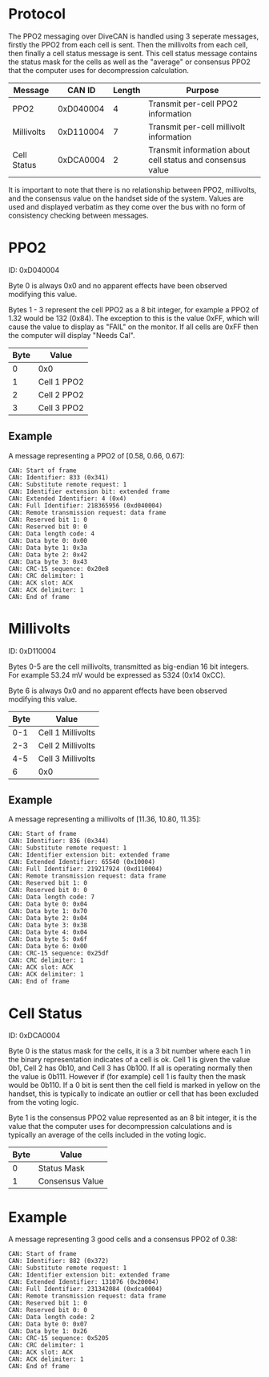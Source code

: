 # Protocol

The PPO2 messaging over DiveCAN is handled using 3 seperate messages, firstly the PPO2 from each cell is sent. Then the millivolts from each cell, then finally a cell status message is sent. This cell status message contains the status mask for the cells as well as the "average" or consensus PPO2 that the computer uses for decompression calculation.

| Message       | CAN ID        | Length        | Purpose       |
| ------------- | ------------- | ------------- | ------------- |
| PPO2          | 0xD040004     | 4             | Transmit per-cell PPO2 information |
| Millivolts    | 0xD110004     | 7             | Transmit per-cell millivolt information |
| Cell Status   | 0xDCA0004     | 2             | Transmit information about cell status and consensus value |

It is important to note that there is no relationship between PPO2, millivolts, and the consensus value on the handset side of the system. Values are used and displayed verbatim as they come over the bus with no form of consistency checking between messages.

# PPO2
ID: 0xD040004

Byte 0 is always 0x0 and no apparent effects have been observed modifying this value.

Bytes 1 - 3 represent the cell PPO2 as a 8 bit integer, for example a PPO2 of 1.32 would be 132 (0x84). The exception to this is the value 0xFF, which will cause the value to display as "FAIL" on the monitor. If all cells are 0xFF then the computer will display "Needs Cal".

| Byte          | Value         |
| ------------- | ------------- |
| 0             | 0x0           |
| 1             | Cell 1 PPO2   |
| 2             | Cell 2 PPO2   |
| 3             | Cell 3 PPO2   |

## Example
A message representing a PPO2 of [0.58, 0.66, 0.67]:
```
CAN: Start of frame
CAN: Identifier: 833 (0x341)
CAN: Substitute remote request: 1
CAN: Identifier extension bit: extended frame
CAN: Extended Identifier: 4 (0x4)
CAN: Full Identifier: 218365956 (0xd040004)
CAN: Remote transmission request: data frame
CAN: Reserved bit 1: 0
CAN: Reserved bit 0: 0
CAN: Data length code: 4
CAN: Data byte 0: 0x00
CAN: Data byte 1: 0x3a
CAN: Data byte 2: 0x42
CAN: Data byte 3: 0x43
CAN: CRC-15 sequence: 0x20e8
CAN: CRC delimiter: 1
CAN: ACK slot: ACK
CAN: ACK delimiter: 1
CAN: End of frame
```


# Millivolts
ID: 0xD110004

Bytes 0-5 are the cell millivolts, transmitted as big-endian 16 bit integers. For example 53.24 mV would be expressed as 5324 (0x14 0xCC).

Byte 6 is always 0x0 and no apparent effects have been observed modifying this value.

| Byte          | Value             |
| ------------- | -------------     |
| 0-1           | Cell 1 Millivolts |
| 2-3           | Cell 2 Millivolts |
| 4-5           | Cell 3 Millivolts |
| 6             | 0x0               |

## Example
A message representing a millivolts of [11.36, 10.80, 11.35]:

```
CAN: Start of frame
CAN: Identifier: 836 (0x344)
CAN: Substitute remote request: 1
CAN: Identifier extension bit: extended frame
CAN: Extended Identifier: 65540 (0x10004)
CAN: Full Identifier: 219217924 (0xd110004)
CAN: Remote transmission request: data frame
CAN: Reserved bit 1: 0
CAN: Reserved bit 0: 0
CAN: Data length code: 7
CAN: Data byte 0: 0x04
CAN: Data byte 1: 0x70
CAN: Data byte 2: 0x04
CAN: Data byte 3: 0x38
CAN: Data byte 4: 0x04
CAN: Data byte 5: 0x6f
CAN: Data byte 6: 0x00
CAN: CRC-15 sequence: 0x25df
CAN: CRC delimiter: 1
CAN: ACK slot: ACK
CAN: ACK delimiter: 1
CAN: End of frame
```

# Cell Status
ID: 0xDCA0004

Byte 0 is the status mask for the cells, it is a 3 bit number where each 1 in the binary representation indicates of a cell is ok. Cell 1 is given the value 0b1, Cell 2 has 0b10, and Cell 3 has 0b100. If all is operating normally then the value is 0b111. However if (for example) cell 1 is faulty then the mask would be 0b110. If a 0 bit is sent then the cell field is marked in yellow on the handset, this is typically to indicate an outlier or cell that has been excluded from the voting logic.

Byte 1 is the consensus PPO2 value represented as an 8 bit integer, it is the value that the computer uses for decompression calculations and is typically an average of the cells included in the voting logic.

| Byte          | Value           |
| ------------- | -------------   |
| 0             | Status Mask     |
| 1             | Consensus Value |

# Example
A message representing 3 good cells and a consensus PPO2 of 0.38: 

```
CAN: Start of frame
CAN: Identifier: 882 (0x372)
CAN: Substitute remote request: 1
CAN: Identifier extension bit: extended frame
CAN: Extended Identifier: 131076 (0x20004)
CAN: Full Identifier: 231342084 (0xdca0004)
CAN: Remote transmission request: data frame
CAN: Reserved bit 1: 0
CAN: Reserved bit 0: 0
CAN: Data length code: 2
CAN: Data byte 0: 0x07
CAN: Data byte 1: 0x26
CAN: CRC-15 sequence: 0x5205
CAN: CRC delimiter: 1
CAN: ACK slot: ACK
CAN: ACK delimiter: 1
CAN: End of frame
```
